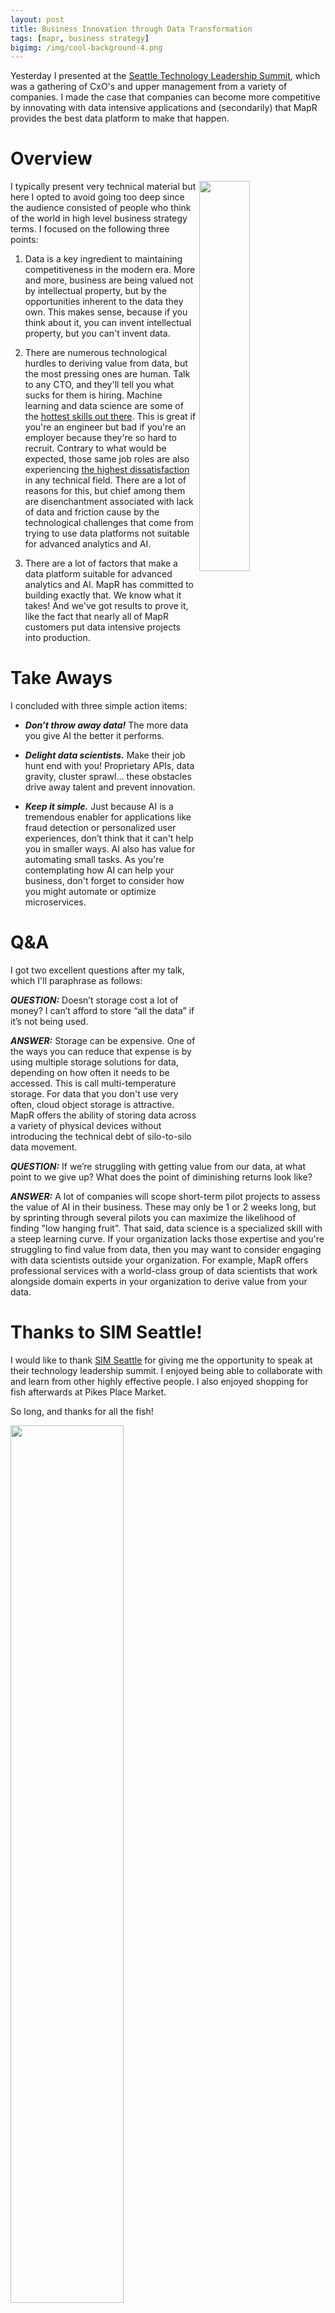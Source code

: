 ```yaml
---
layout: post
title: Business Innovation through Data Transformation
tags: [mapr, business strategy]
bigimg: /img/cool-background-4.png
---
```


Yesterday I presented at the [Seattle Technology Leadership Summit](https://www.seattletechleader.com), which was a gathering of CxO's and upper management from a variety of companies. I made the case that companies can become more competitive by innovating with data intensive applications and (secondarily) that MapR provides the best data platform to make that happen.

# Overview

<img src="http://iandow.github.io/img/sim_seattle.png" width="40%" align="right"> 

I typically present very technical material but here I opted to avoid going too deep since the audience consisted of people who think of the world in high level business strategy terms. I focused on the following three points:

1. Data is a key ingredient to maintaining competitiveness in the modern era. More and more, business are being valued not by intellectual property, but by the opportunities inherent to the data they own. This makes sense, because if you think about it, you can invent intellectual property, but you can't invent data.

2. There are numerous technological hurdles to deriving value from data, but the most pressing ones are human. Talk to any CTO, and they'll tell you what sucks for them is hiring. Machine learning and data science are some of the [hottest skills out there](https://hbr.org/2012/10/data-scientist-the-sexiest-job-of-the-21st-century). This is great if you're an engineer but bad if you're an employer because they're so hard to recruit. Contrary to what would be expected, those same job roles are also experiencing [the highest dissatisfaction](https://insights.stackoverflow.com/survey/2017) in any technical field. There are a lot of reasons for this, but chief among them are disenchantment associated with lack of data and friction cause by the technological challenges that come from trying to use data platforms not suitable for advanced analytics and AI.

3. There are a lot of factors that make a data platform suitable for advanced analytics and AI. MapR has committed to building exactly that. We know what it takes! And we've got results to prove it, like the fact that nearly all of MapR customers put data intensive projects into production.

# Take Aways

I concluded with three simple action items:

* ***Don’t throw away data!*** The more data you give AI the better it performs.

* ***Delight data scientists.*** Make their job hunt end with you!
Proprietary APIs, data gravity, cluster sprawl… these obstacles drive away talent and prevent innovation.

* ***Keep it simple.*** Just because AI is a tremendous enabler for applications like fraud detection or personalized user experiences, don’t think that it can't help you in smaller ways. AI also has value for automating small tasks. As you're contemplating how AI can help your business, don't forget to consider how you might automate or optimize microservices.

# Q&A

I got two excellent questions after my talk, which I'll paraphrase as follows:

***QUESTION:*** Doesn’t storage cost a lot of money?  I can’t afford to store “all the data” if it’s not being used.

***ANSWER:*** Storage can be expensive. One of the ways you can reduce that expense is by using multiple storage solutions for data, depending on how often it needs to be accessed. This is call multi-temperature storage. For data that you don't use very often, cloud object storage is attractive. MapR offers the ability of storing data across a variety of physical devices without introducing the technical debt of silo-to-silo data movement.

***QUESTION:*** If we’re struggling with getting value from our data, at what point to we give up? What does the point of diminishing returns look like?

***ANSWER:*** A lot of companies will scope short-term pilot projects to assess the value of AI in their business. These may only be 1 or 2 weeks long, but by sprinting through several pilots you can maximize the likelihood of finding "low hanging fruit". That said, data science is a specialized skill with a steep learning curve. If your organization lacks those expertise and you're struggling to find value from data, then you may want to consider engaging with data scientists outside your organization. For example, MapR offers professional services with a world-class group of data scientists that work alongside domain experts in your organization to derive value from your data. 

# Thanks to SIM Seattle!

I would like to thank [SIM Seattle](https://www.simnet.org/members/group.aspx?id=63405) for giving me the opportunity to speak at their technology leadership summit. I enjoyed being able to collaborate with and learn from other highly effective people. I also enjoyed shopping for fish afterwards at Pikes Place Market. 

So long, and thanks for all the fish!

<img src="http://iandow.github.io/img/pikes_place.png" width="60%">

<br>
<p>Please provide your feedback to this article by adding a comment to <a href="https://github.com/iandow/iandow.github.io/issues/12">https://github.com/iandow/iandow.github.io/issues/12</a>.</p>

<br><br>
<div class="main-explain-area padding-override jumbotron">
  <img src="http://iandow.github.io/img/paypal.png" width="120" style="margin-left: 15px" align="right">
  <p class="margin-override font-override">
  	Did you enjoy the blog? Did you learn something useful? If you would like to support this blog please consider making a small donation. Thanks!</p>
  <br>
  <div id="paypalbtn">
    <a class="btn btn-primary btn" href="https://www.paypal.me/iandownard/5">Donate via PayPal</a>
  </div>
</div>
